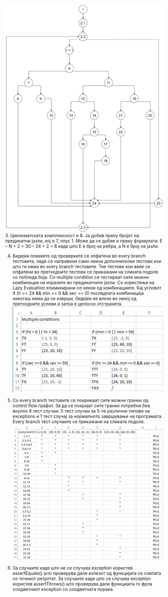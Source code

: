![](images/ControlFlowGraph.jpg)
3. Цикломатската комплексност е 8. Ја добив преку бројот на предикатни јазли, кој е 7, плус 1.
Може да се добие и преку формулата:
E – N + 2 = 30 – 24 + 2 = 8
каде што E е број на ребра, а N е број на јазли.

4. Бидејќи повеќето од проверките се опфатени во every branch тестовите, овде се направени само некои дополнителни тестови кои што ги нема во every branch тестовите. Тие тестови кои веќе се опфатени во претходните тестови се прикажани на сликата подоле со побледа боја. Со multiple condition се тестираат сите можни комбинации на изразите во предикатните јазли. Со користење на Lazy Evaluation елиминирани се некои од комбинациите. Кај условот if (h == 24 && min == 0 && sec == 0) последната комбинација никогаш нема да се изврши, бидејќи ќе влезе во некој од претходните услови и затоа е целосно отстранета.
 ![](images/MultipleConditions.png)
 
5. Со every branch тестовите се покриваат сите можни гранки од control flow графот. За да се покријат сите гранки потребни беа вкупно 6 тест случаи. 5 тест случаи за 5-те различни типови на exceptions и 1 тест случај за нормалното завршување на програмата. Every branch тест случаите се прикажани на сликата подоле.
 ![](images/EveryBranch.png)
 
7. За случаите каде што не се случува exception користев assertEquals() што проверува дали излезот од функцијата се совпаѓа со точниот резултат. За случаите каде што се случува exception користев assertThrows() што проверува дали функцијата го фрла соодветниот exception со соодветната порака.
